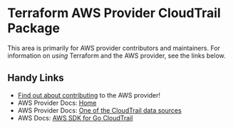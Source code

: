 # Terraform AWS Provider CloudTrail Package

This area is primarily for AWS provider contributors and maintainers. For information on _using_ Terraform and the AWS provider, see the links below.


## Handy Links
* [Find out about contributing](../../../docs/contributing) to the AWS provider!
* AWS Provider Docs: [Home](https://registry.terraform.io/providers/hashicorp/aws/latest/docs)
* AWS Provider Docs: [One of the CloudTrail data sources](https://registry.terraform.io/providers/hashicorp/aws/latest/docs/data-sources/cloudtrail_service_account)
* AWS Docs: [AWS SDK for Go CloudTrail](https://docs.aws.amazon.com/sdk-for-go/api/service/cloudtrail/)
